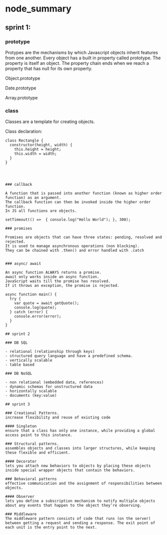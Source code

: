 # node_summary

## sprint 1:

### prototype

Protypes are the mechanisms by which Javascript objects inherit features from one another.
Every object has a built in property called prototype. 
The property is itself an object. 
The property chain ends when we reach a property that has null for its own property.

Object.prototype

Date.prototype

Array.prototype

### class

Classes are a template for creating objects.

Class declaration:
```
class Rectangle {
  constructor(height, width) {
    this.height = height;
    this.width = width;
  }
}




### callback

A function that is passed into another function (known as higher order function) as an argument.
The callback function can then be invoked inside the higher order function.
In JS all functions are objects. 

setTimeout(() =>  { console.log("Hello World"); }, 300); 

### promises

Promises are objects that can have three states: pending, resolved and rejected. 
It is used to manage asynchronous operations (non blocking).
They can be chained with .then() and error handled with .catch


### async/ await

An async function ALWAYS returns a promise. 
await only works inside an async function.
JavaScript waits till the promise has resolved.
If it throws an exception, the promise is rejected.

async function main() {
  try {
    var quote = await getQuote();
    console.log(quote);
  } catch (error) {
    console.error(error);
  }
}

## sprint 2

### DB SQL

- relational (relationship through keys)
- structured query language and have a predefined schema.
- vertically scalable
- table based

### DB NoSQL

- non relational (embedded data, references)
- dynamic schemas for unstructured data 
- horizontally scalable
- documents (key:value)

## sprint 3

### Creational Patterns.
increase flexibility and reuse of existing code

#### Singleton
ensure that a class has only one instance, while providing a global access point to this instance.

### Structural patterns.
assembles objects and classes into larger structures, while keeping these flexible and efficient.

#### Decorator
lets you attach new behaviors to objects by placing these objects inside special wrapper objects that contain the behaviors.

### Behavioral patterns
effective communication and the assignment of responsibilities between objects.

#### Observer 
lets you define a subscription mechanism to notify multiple objects about any events that happen to the object they’re observing.

### Middleware
The middleware pattern consists of code that runs (on the server) between getting a request and sending a response. The exit point of each unit is the entry point to the next.

